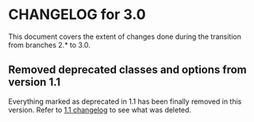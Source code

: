 # CHANGELOG for 3.0

This document covers the extent of changes done during the transition from
branches 2.* to 3.0.

## Removed deprecated classes and options from version 1.1

Everything marked as deprecated in 1.1 has been finally removed in this version.
Refer to [1.1 changelog](CHANGELOG-1.1.md) to see what was deleted.
